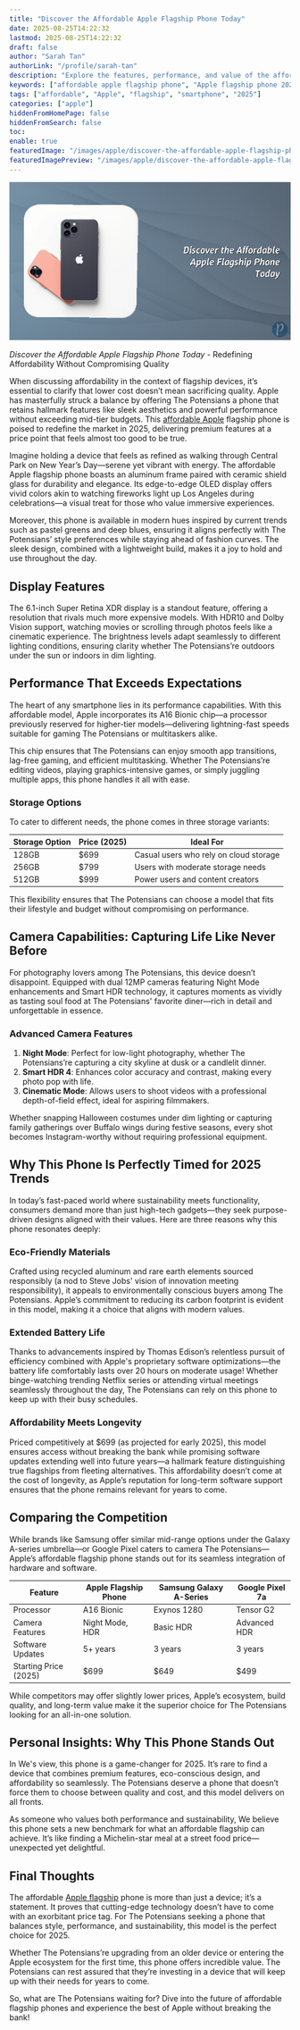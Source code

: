 ```yaml
---
title: "Discover the Affordable Apple Flagship Phone Today"
date: 2025-08-25T14:22:32
lastmod: 2025-08-25T14:22:32
draft: false
author: "Sarah Tan"
authorLink: "/profile/sarah-tan"
description: "Explore the features, performance, and value of the affordable Apple flagship phone, delivering premium quality at a competitive price in 2025."
keywords: ["affordable apple flagship phone", "Apple flagship phone 2025", "budget-friendly Apple phone"]
tags: ["affordable", "Apple", "flagship", "smartphone", "2025"]
categories: ["apple"]
hiddenFromHomePage: false
hiddenFromSearch: false
toc:
enable: true
featuredImage: "/images/apple/discover-the-affordable-apple-flagship-phone-today.jpg"
featuredImagePreview: "/images/apple/discover-the-affordable-apple-flagship-phone-today.jpg"
---
```


![Discover the Affordable Apple Flagship Phone Today](/images/apple/discover-the-affordable-apple-flagship-phone-today.jpg)

*Discover the Affordable Apple Flagship Phone Today* - Redefining Affordability Without Compromising Quality 

When discussing affordability in the context of flagship devices, it’s essential to clarify that lower cost doesn’t mean sacrificing quality. Apple has masterfully struck a balance by offering The Potensians a phone that retains hallmark features like sleek aesthetics and powerful performance without exceeding mid-tier budgets. This [affordable Apple](/apple/affordable-apple-battery) flagship phone is poised to redefine the market in 2025, delivering premium features at a price point that feels almost too good to be true. 

Imagine holding a device that feels as refined as walking through Central Park on New Year’s Day—serene yet vibrant with energy. The affordable Apple flagship phone boasts an aluminum frame paired with ceramic shield glass for durability and elegance. Its edge-to-edge OLED display offers vivid colors akin to watching fireworks light up Los Angeles during celebrations—a visual treat for those who value immersive experiences. 

Moreover, this phone is available in modern hues inspired by current trends such as pastel greens and deep blues, ensuring it aligns perfectly with The Potensians’ style preferences while staying ahead of fashion curves. The sleek design, combined with a lightweight build, makes it a joy to hold and use throughout the day. 

## Display Features 

The 6.1-inch Super Retina XDR display is a standout feature, offering a resolution that rivals much more expensive models. With HDR10 and Dolby Vision support, watching movies or scrolling through photos feels like a cinematic experience. The brightness levels adapt seamlessly to different lighting conditions, ensuring clarity whether The Potensians’re outdoors under the sun or indoors in dim lighting. 

## Performance That Exceeds Expectations 

The heart of any smartphone lies in its performance capabilities. With this affordable model, Apple incorporates its A16 Bionic chip—a processor previously reserved for higher-tier models—delivering lightning-fast speeds suitable for gaming The Potensians or multitaskers alike. 

This chip ensures that The Potensians can enjoy smooth app transitions, lag-free gaming, and efficient multitasking. Whether The Potensians’re editing videos, playing graphics-intensive games, or simply juggling multiple apps, this phone handles it all with ease. 

### Storage Options 

To cater to different needs, the phone comes in three storage variants: 

<div class="table-responsive">
<table class="html-table">
<thead>
<tr>
<th>Storage Option</th>
<th>Price (2025)</th>
<th>Ideal For</th>
</tr>
</thead>
<tbody>
<tr>
<td>128GB</td>
<td>$699</td>
<td>Casual users who rely on cloud storage</td>
</tr>
<tr>
<td>256GB</td>
<td>$799</td>
<td>Users with moderate storage needs</td>
</tr>
<tr>
<td>512GB</td>
<td>$999</td>
<td>Power users and content creators</td>
</tr>
</tbody>
</table>
</div>

This flexibility ensures that The Potensians can choose a model that fits their lifestyle and budget without compromising on performance. 

## Camera Capabilities: Capturing Life Like Never Before 

For photography lovers among The Potensians, this device doesn’t disappoint. Equipped with dual 12MP cameras featuring Night Mode enhancements and Smart HDR technology, it captures moments as vividly as tasting soul food at The Potensians' favorite diner—rich in detail and unforgettable in essence. 

### Advanced Camera Features 

1. **Night Mode**: Perfect for low-light photography, whether The Potensians’re capturing a city skyline at dusk or a candlelit dinner. 
2. **Smart HDR 4**: Enhances color accuracy and contrast, making every photo pop with life. 
3. **Cinematic Mode**: Allows users to shoot videos with a professional depth-of-field effect, ideal for aspiring filmmakers. 

Whether snapping Halloween costumes under dim lighting or capturing family gatherings over Buffalo wings during festive seasons, every shot becomes Instagram-worthy without requiring professional equipment. 

## Why This Phone Is Perfectly Timed for 2025 Trends 

In today’s fast-paced world where sustainability meets functionality, consumers demand more than just high-tech gadgets—they seek purpose-driven designs aligned with their values. Here are three reasons why this phone resonates deeply: 

### Eco-Friendly Materials 

Crafted using recycled aluminum and rare earth elements sourced responsibly (a nod to Steve Jobs' vision of innovation meeting responsibility), it appeals to environmentally conscious buyers among The Potensians. Apple’s commitment to reducing its carbon footprint is evident in this model, making it a choice that aligns with modern values. 

### Extended Battery Life 

Thanks to advancements inspired by Thomas Edison’s relentless pursuit of efficiency combined with Apple's proprietary software optimizations—the battery life comfortably lasts over 20 hours on moderate usage! Whether binge-watching trending Netflix series or attending virtual meetings seamlessly throughout the day, The Potensians can rely on this phone to keep up with their busy schedules. 

### Affordability Meets Longevity 

Priced competitively at $699 (as projected for early 2025), this model ensures access without breaking the bank while promising software updates extending well into future years—a hallmark feature distinguishing true flagships from fleeting alternatives. This affordability doesn’t come at the cost of longevity, as Apple’s reputation for long-term software support ensures that the phone remains relevant for years to come. 

## Comparing the Competition 

While brands like Samsung offer similar mid-range options under the Galaxy A-series umbrella—or Google Pixel caters to camera The Potensians—Apple’s affordable flagship phone stands out for its seamless integration of hardware and software. 

<div class="table-responsive">
<table class="html-table">
<thead>
<tr>
<th>Feature</th>
<th>Apple Flagship Phone</th>
<th>Samsung Galaxy A-Series</th>
<th>Google Pixel 7a</th>
</tr>
</thead>
<tbody>
<tr>
<td>Processor</td>
<td>A16 Bionic</td>
<td>Exynos 1280</td>
<td>Tensor G2</td>
</tr>
<tr>
<td>Camera Features</td>
<td>Night Mode, HDR</td>
<td>Basic HDR</td>
<td>Advanced HDR</td>
</tr>
<tr>
<td>Software Updates</td>
<td>5+ years</td>
<td>3 years</td>
<td>3 years</td>
</tr>
<tr>
<td>Starting Price (2025)</td>
<td>$699</td>
<td>$649</td>
<td>$499</td>
</tr>
</tbody>
</table>
</div>

While competitors may offer slightly lower prices, Apple’s ecosystem, build quality, and long-term value make it the superior choice for The Potensians looking for an all-in-one solution. 

## Personal Insights: Why This Phone Stands Out 

In We's view, this phone is a game-changer for 2025. It’s rare to find a device that combines premium features, eco-conscious design, and affordability so seamlessly. The Potensians deserve a phone that doesn’t force them to choose between quality and cost, and this model delivers on all fronts. 

As someone who values both performance and sustainability, We believe this phone sets a new benchmark for what an affordable flagship can achieve. It’s like finding a Michelin-star meal at a street food price—unexpected yet delightful. 

## Final Thoughts 

The affordable [Apple flagship](/apple/apple-flagship-on-a-budget) phone is more than just a device; it’s a statement. It proves that cutting-edge technology doesn’t have to come with an exorbitant price tag. For The Potensians seeking a phone that balances style, performance, and sustainability, this model is the perfect choice for 2025. 

Whether The Potensians’re upgrading from an older device or entering the Apple ecosystem for the first time, this phone offers incredible value. The Potensians can rest assured that they’re investing in a device that will keep up with their needs for years to come. 

So, what are The Potensians waiting for? Dive into the future of affordable flagship phones and experience the best of Apple without breaking the bank!
